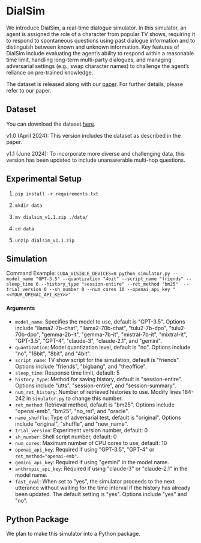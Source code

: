 # DialSim

We introduce DialSim, a real-time dialogue simulator. In this simulator, an agent is assigned the role of a character from popular TV shows, requiring it to respond to spontaneous questions using past dialogue information and to distinguish between known and unknown information. Key features of DialSim include evaluating the agent’s ability to respond within a reasonable time limit, handling long-term multi-party dialogues, and managing adversarial settings (e.g., swap character names) to challenge the agent’s reliance on pre-trained knowledge. 

The dataset is released along with our [paper](https://arxiv.org/abs/2406.13144). For further details, please refer to our paper.

## Dataset
You can download the dataset [here](https://drive.google.com/drive/folders/1MhPlUFWuchVZ5E1NQDWfbT7_RW7ozbuk?usp=sharing).

v1.0 (April 2024): This version includes the dataset as described in the paper.

v1.1 (June 2024): To incorporate more diverse and challenging data, this version has been updated to include unanswerable multi-hop questions.

## Experimental Setup

1. ```pip install -r requirements.txt```

2. ```mkdir data```

3. ```mv dialsim_v1.1.zip ./data/```

4. ```cd data```

5. ```unzip dialsim_v1.1.zip```

## Simulation
Command Example:
```CUDA_VISIBLE_DEVICES=0 python simulator.py --model_name "GPT-3.5" --quantization "4bit" --script_name "friends" --sleep_time 6 --history_type "session-entire" --ret_method "bm25"  --trial_version 0 --sh_number 0 --num_cores 10 --openai_api_key "<<YOUR_OPENAI_API_KEY>>"```

#### Arguments
- `model_name`: Specifies the model to use, default is "GPT-3.5". Options include "llama2-7b-chat", "llama2-70b-chat", "tulu2-7b-dpo", "tulu2-70b-dpo", "gemma-2b-it", "gemma-7b-it", "mistral-7b-it", "mixtral-it", "GPT-3.5", "GPT-4", "claude-3", "claude-2.1", and "gemini".
- `quantization`: Model quantization level, default is "no". Options include "no", "16bit", "8bit", and "4bit".
- `script_name`: TV show script for the simulation, default is "friends". Options include "friends", "bigbang", and "theoffice".
- `sleep_time`: Response time limit, default: 5
- `history_type`: Method for saving history, default is "session-entire". Options include "utts", "session-entire", and "session-summary".
- `num_ret_history`: Number of retrieved histories to use. Modify lines 184-242 in `simulator.py` to change this number.
- `ret_method`: Retrieval method, default is "bm25". Options include "openai-emb", "bm25", "no_ret", and "oracle".
- `name_shuffle`: Type of adversarial test, default is "original". Options include "original", "shuffle", and "new_name".
- `trial_version`: Experiment version number, default: 0
- `sh_number`: Shell script number, default: 0
- `num_cores`: Maximum number of CPU cores to use, default: 10
- `openai_api_key`: Required if using "GPT-3.5", "GPT-4" or `ret_method="openai-emb"`.
- `gemini_api_key`: Required if using "gemini" in the model name.
- `anthropic_api_key`: Required if using "claude-3" or "claude-2.1" in the model name.
- `fast_eval`: When set to "yes", the simulator proceeds to the next utterance without waiting for the time interval if the history has already been updated. The default setting is "yes". Options include "yes" and "no".


## Python Package
We plan to make this simulator into a Python package.
